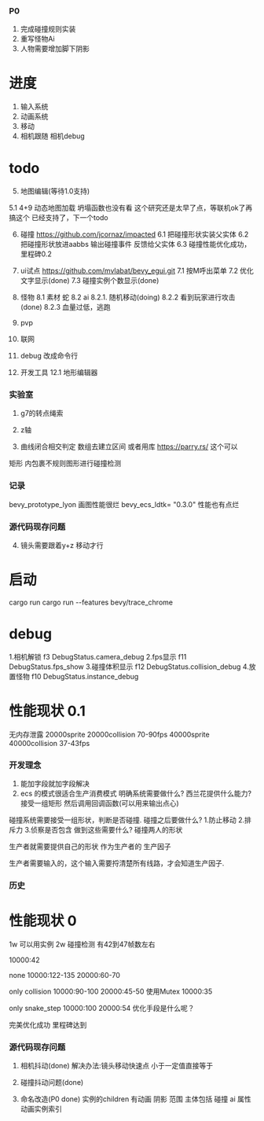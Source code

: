 
### P0
1.  完成碰撞规则实装
2.  重写怪物Ai
3.  人物需要增加脚下阴影

# 进度
1. 输入系统
2. 动画系统
3. 移动
4. 相机跟随  相机debug

# todo
5. 地图编辑(等待1.0支持)



5.1 4+9 动态地图加载
    坍塌函数也没有看
    这个研究还是太早了点，等联机ok了再搞这个
已经支持了，下一个todo



6. 碰撞
    https://github.com/jcornaz/impacted
    6.1 把碰撞形状实装父实体
    6.2 把碰撞形状放进aabbs 输出碰撞事件 反馈给父实体
    6.3 碰撞性能优化成功，里程碑0.2

7. ui试点
    https://github.com/mvlabat/bevy_egui.git
    7.1 按M呼出菜单
    7.2 优化文字显示(done)
    7.3 碰撞实例个数显示(done)

8. 怪物
    8.1 素材
        蛇
    8.2 ai
        8.2.1.  随机移动(doing)
        8.2.2   看到玩家进行攻击(done)
        8.2.3   血量过低，逃跑






9. pvp
10. 联网
11. debug 改成命令行
12. 开发工具
12.1 地形编辑器

### 实验室


1. g7的转点绳索
2. z轴


3. 曲线闭合相交判定
数组去建立区间
或者用库
https://parry.rs/
这个可以

矩形 内包裹不规则图形进行碰撞检测

### 记录
bevy_prototype_lyon 画图性能很烂
bevy_ecs_ldtk= "0.3.0" 性能也有点烂


### 源代码现存问题 
4. 镜头需要跟着y+z 移动才行



# 启动
cargo run
cargo run --features bevy/trace_chrome


# debug

1.相机解锁 f3 DebugStatus.camera_debug
2.fps显示 f11 DebugStatus.fps_show
3.碰撞体积显示 f12   DebugStatus.collision_debug
4.放置怪物  f10  DebugStatus.instance_debug





# 性能现状 0.1
无内存泄露
20000sprite
20000collision
70-90fps
40000sprite
40000collision
37-43fps



### 开发理念

1. 能加字段就加字段解决
2.  ecs 的模式很适合生产消费模式
明确系统需要做什么?
西兰花提供什么能力?
接受一组矩形 然后调用回调函数(可以用来输出点心)


碰撞系统需要接受一组形状，判断是否碰撞.
碰撞之后要做什么?
1.防止移动  2.排斥力 3.侦察是否包含
做到这些需要什么?
碰撞两人的形状


生产者就需要提供自己的形状 作为生产者的 生产因子

生产者需要输入的，这个输入需要捋清楚所有线路，才会知道生产因子.




### 历史






# 性能现状 0
1w 可以用实例
2w 碰撞检测
有42到47帧数左右

10000:42

none
10000:122-135
20000:60-70


only collision
10000:90-100
20000:45-50
使用Mutex
10000:35

only snake_step
10000:100
20000:54
优化手段是什么呢？

完美优化成功 里程碑达到


### 源代码现存问题 
1. 相机抖动(done)
解决办法:镜头移动快速点 小于一定值直接等于
2. 碰撞抖动问题(done)

3. 命名改造(P0 done)
实例的children 有动画 阴影 范围
主体包括  碰撞  ai  属性  动画实例索引  


